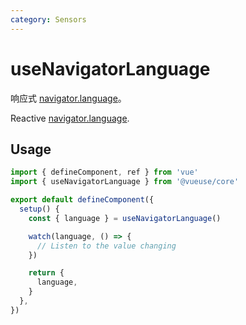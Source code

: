 ```yaml
---
category: Sensors
---
```


# useNavigatorLanguage

响应式  [navigator.language](https://developer.mozilla.org/en-US/docs/Web/API/Navigator/language)。

Reactive [navigator.language](https://developer.mozilla.org/en-US/docs/Web/API/Navigator/language).

## Usage

```ts
import { defineComponent, ref } from 'vue'
import { useNavigatorLanguage } from '@vueuse/core'

export default defineComponent({
  setup() {
    const { language } = useNavigatorLanguage()

    watch(language, () => {
      // Listen to the value changing
    })

    return {
      language,
    }
  },
})
```
